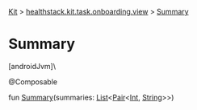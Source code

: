 
[Kit](../../kit.html) > [healthstack.kit.task.onboarding.view](index.html) > [Summary](-summary.html)



# Summary



[androidJvm]\




@Composable



fun [Summary](-summary.html)(summaries: [List](https://kotlinlang.org/api/latest/jvm/stdlib/kotlin.collections/-list/index.html)&lt;[Pair](https://kotlinlang.org/api/latest/jvm/stdlib/kotlin/-pair/index.html)&lt;[Int](https://kotlinlang.org/api/latest/jvm/stdlib/kotlin/-int/index.html), [String](https://kotlinlang.org/api/latest/jvm/stdlib/kotlin/-string/index.html)&gt;&gt;)




